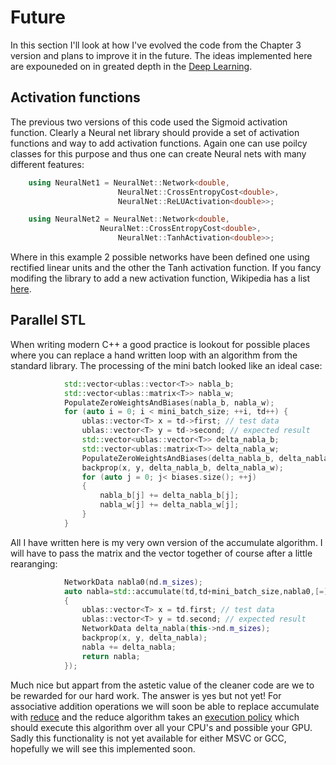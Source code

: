 # Future
In this section I'll look at how I've evolved the code from the Chapter 3 version and plans to improve it in the future. The ideas implemented here are expouneded on in greated depth in the [Deep Learning](http://neuralnetworksanddeeplearning.com/chap6.html).

## Activation functions
The previous two versions of this code used the Sigmoid activation function. Clearly a Neural net library should provide a set of activation functions and way to add activation functions. Again one can use poilcy classes for this purpose and thus one can create Neural nets with many different features:
```c++
	using NeuralNet1 = NeuralNet::Network<double, 
						NeuralNet::CrossEntropyCost<double>,
						NeuralNet::ReLUActivation<double>>;

	using NeuralNet2 = NeuralNet::Network<double, 
  					NeuralNet::CrossEntropyCost<double>,
						NeuralNet::TanhActivation<double>>;
```
Where in this example 2 possible networks have been defined one using rectified linear units and the other the Tanh activation function. If you fancy modifing the library to add a new activation function, Wikipedia has a list [here](https://en.wikipedia.org/wiki/Activation_function).

## Parallel STL
When writing modern C++ a good practice is lookout for possible places where you can replace a hand written loop with an algorithm from the standard library. The processing of the mini batch looked like an ideal case:
```c++
			std::vector<ublas::vector<T>> nabla_b;
			std::vector<ublas::matrix<T>> nabla_w;
			PopulateZeroWeightsAndBiases(nabla_b, nabla_w);
			for (auto i = 0; i < mini_batch_size; ++i, td++) {
				ublas::vector<T> x = td->first; // test data
				ublas::vector<T> y = td->second; // expected result
				std::vector<ublas::vector<T>> delta_nabla_b;
				std::vector<ublas::matrix<T>> delta_nabla_w;
				PopulateZeroWeightsAndBiases(delta_nabla_b, delta_nabla_w);
				backprop(x, y, delta_nabla_b, delta_nabla_w);
				for (auto j = 0; j< biases.size(); ++j)
				{
					nabla_b[j] += delta_nabla_b[j];
					nabla_w[j] += delta_nabla_w[j];
				}
			}
```
All I have written here is my very own version of the accumulate algorithm. I will have to pass the matrix and the vector together of course after a little rearanging:
```c++
			NetworkData nabla0(nd.m_sizes);
			auto nabla=std::accumulate(td,td+mini_batch_size,nabla0,[=](NetworkData &nabla,const TrainingData &td)
			{
				ublas::vector<T> x = td.first; // test data
				ublas::vector<T> y = td.second; // expected result
				NetworkData delta_nabla(this->nd.m_sizes);
				backprop(x, y, delta_nabla);
				nabla += delta_nabla;
				return nabla;
			});
```
Much nice but appart from the astetic value of the cleaner code are we to be rewarded for our hard work. The answer is yes but not yet!
For associative addition operations we will soon be able to replace accumulate with [reduce](http://en.cppreference.com/w/cpp/algorithm/reduce) and the reduce algorithm takes an [execution policy](http://en.cppreference.com/w/cpp/algorithm/execution_policy_tag_t) which should execute this algorithm over all your CPU's and possible your GPU. Sadly this functionality is not yet available for either MSVC or GCC, hopefully we will see this implemented soon.
